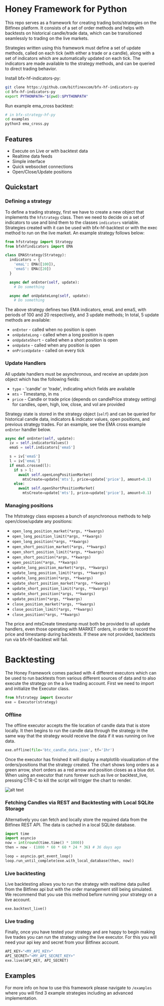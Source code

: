 # Honey Framework for Python
This repo serves as a framework for creating trading bots/strategies on the Bitfinex platform. It consists of a set of order methods and helps with backtests on historical candle/trade data, which can be transitioned seamlessly to trading on the live markets.

Strategies written using this framework must define a set of update methods, called on each tick (with either a trade or a candle), along with a set of indicators which are automatically updated on each tick. The indicators are made available to the strategy methods, and can be queried to direct trading behavior.


Install bfx-hf-indicators-py:
```sh
git clone https://github.com/bitfinexcom/bfx-hf-indicators-py
cd bfx-hf-indicators-py
export PYTHONPATH="$(pwd):$PYTHONPATH"
```

Run example ema_cross backtest:
```sh
# in bfx-strategy-hf-py
cd examples
python3 ema_cross.py
```

## Features
- Execute on Live or with backtest data
- Realtime data feeds
- Simple interface
- Quick websocket connections
- Open/Close/Update positions

## Quickstart

### Defining a strategy
To define a trading strategy, first we have to create a new object that implements the `hfstrategy` class. Then we need to decide on a set of indicators to use and bind them to the classes `indicators` variable. Strategies created with it can be used with bfx-hf-backtest or with the exec method to run on the live market. An example strategy follows below:
```python
from hfstrategy import Strategy
from bfxhfindicators import EMA

class EMAStrategy(Strategy):
  indicators = {
    'emaL': EMA([100]),
    'emaS': EMA([20])
  }

  async def onEnter(self, update):
    # Do something

  async def onUpdateLong(self, update):
    # Do something
```
The above strategy defines two EMA indicators, emaL and emaS, with periods of 100 and 20 respectively, and 3 update methods; In total, 5 update methods are available:

- `onEnter` - called when no position is open
- `onUpdateLong` - called when a long position is open
- `onUpdateShort` - called when a short position is open
- `onUpdate` - called when any position is open
- `onPriceUpdate` - called on every tick

### Update Handlers

All update handlers must be asynchronous, and receive an update json object which has the following fields:

- `type` - 'candle' or 'trade', indicating which fields are available
- `mts` - Timestamp, in ms
- `price` - Candle or trade price (depends on candlePrice strategy setting)
for candles, open, high, low, close, and vol are provided

Strategy state is stored in the strategy object (`self`) and can be queried for historical candle data, indicators & indicator values, open positions, and previous strategy trades. For an example, see the EMA cross example `onEnter` handler below.

```python
async def onEnter(self, update):
  iv = self.indicatorValues()
  emaS = self.indicators['emaS']

  s = iv['emaS']
  l = iv['emaL']
  if emaS.crossed(l):
    if s > l:
      await self.openLongPositionMarket(
        mtsCreate=update['mts'], price=update['price'], amount=0.1)
    else:
      await self.openShortPositionMarket(
        mtsCreate=update['mts'], price=update['price'], amount=0.1)

```

### Managing positions

The hfstrategy class exposes a bunch of asynchronous methods to help open/close/update any positions:

- `open_long_position_market(*args, **kwargs)`
- `open_long_position_limit(*args, **kwargs)`
- `open_long_position(*args, **kwargs)`
- `open_short_position_market(*args, **kwargs)`
- `open_short_position_limit(*args, **kwargs)`
- `open_short_position(*args, **kwargs)`
- `open_position(*args, **kwargs)`
- `update_long_position_market(*args, **kwargs)`
- `update_long_position_limit(*args, **kwargs)`
- `update_long_position(*args, **kwargs)`
- `update_short_position_market(*args, **kwargs)`
- `update_short_position_limit(*args, **kwargs)`
- `update_short_position(*args, **kwargs)`
- `update_position(*args, **kwargs)`
- `close_position_market(*args, **kwargs)`
- `close_position_limit(*args, **kwargs)`
- `close_position(*args, **kwargs)`

The price and mtsCreate timestamp must both be provided to all update handlers, even those operating with MARKET orders, in order to record the price and timestamp during backtests. If these are not provided, backtests run via bfx-hf-backtest will fail.

# Backtesting

The Honey Framework comes packed with 4 different executors which can be used to run backtests from various different sources of data and to also execute the strategy on the a live trading account. First we need to import and initialize the Executor class.

```python
from hfstrategy import Executor
exe = Executor(strategy)
```

### Offline

The offline executor accepts the file location of candle data that is store locally. It then begins to run the candle data through the strategy in the same way that the strategy would receive the data if it was running on live data.

```python
exe.offline(file='btc_candle_data.json', tf='1hr')
```

Once the executor has finished it will display a matplotlib visualization of the orders/positions that the strategy created. The chart shows long orders as a green arrow, short orders as a red arrow and position closes as a blue dot. When using an executor that runs forever such as live or backtest_live, pressing CTR-C to kill the script will trigger the chart to render.

![alt text](https://i.ibb.co/47jL0xL/chart-pic.png "Back-testing chart example")

### Fetching Candles via REST and Backtesting with Local SQLite Storage

Alternatively you can fetch and locally store the required data from the Bitfinex REST API. The data is cached in a local SQLite database.

```python
import time
import asyncio
now = int(round(time.time() * 1000))
then = now - (1000 * 60 * 60 * 24 * 36) # 36 days ago

loop = asyncio.get_event_loop()
loop.run_until_complete(exe.with_local_database(then, now))
```

### Live backtesting

Live backtesting allows you to run the strategy with realtime data pulled from the Bitfinex api but with the order management still being simulated. We recommend that you use this method before running your strategy on a live account.

```python
exe.backtest_live()
```

### Live trading

Finally, once you have tested your strategy and are happy to begin making live trades you can run the strategy using the live executor. For this you will need your api key and secret from your Bitfinex account.

```python
API_KEY="<MY_API_KEY>"
API_SECRET="<MY_API_SECRET_KEY>"
exe.live(API_KEY, API_SECRET)
```

## Examples

For more info on how to use this framework please navigate to `/examples` where you will find 3 example strategies including an advanced implementation.
